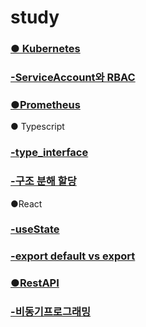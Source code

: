 # study

### [● Kubernetes](https://github.com/limes22/study/blob/main/K8S/kubernetes.pdf)

### [-ServiceAccount와 RBAC](https://github.com/limes22/study/blob/main/K8S/ServiceAccount%EC%99%80%20RBAC.pdf)

### [●Prometheus](https://github.com/limes22/study/blob/main/prometheus/prometheus.pdf)


● Typescript
### [-type_interface](https://github.com/limes22/study/blob/main/typescript/type_interface.pdf)
### [-구조 분해 할당](https://github.com/limes22/study/blob/main/typescript/%EA%B5%AC%EC%A1%B0%20%EB%B6%84%ED%95%B4%20%ED%95%A0%EB%8B%B9.pdf)

●React
### [-useState](https://github.com/limes22/study/blob/main/React/React.useState.pdf)
### [-export default vs export](https://github.com/limes22/study/blob/main/React/Export%20%EC%99%80%20Export%20default%20%EC%B0%A8%EC%9D%B4.pdf)
### [●RestAPI](https://github.com/limes22/study/blob/main/RestAPI/REST%20API.pdf)
### [-비동기프로그래밍](https://github.com/limes22/study/blob/main/RestAPI/비동기프로그래밍.pdf)
